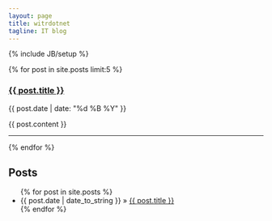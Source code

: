 ```yaml
---
layout: page
title: witrdotnet
tagline: IT blog
---
```

{% include JB/setup %}

<div>
  {% for post in site.posts limit:5 %}
    <a href="{{ post.url }}"><h3 class="post_title">{{ post.title }}</h3></a>
    <p class="post_date">{{ post.date | date: "%d %B %Y" }}</p>
    <div class="post_box">
      <div>{{ post.content }}</div>
    </div>
    <hr/>
  {% endfor %}
</div>

## Posts

<ul class="posts">
  {% for post in site.posts %}
    <li><span>{{ post.date | date_to_string }}</span> &raquo; <a href="{{ BASE_PATH }}{{ post.url }}">{{ post.title }}</a></li>
  {% endfor %}
</ul>
